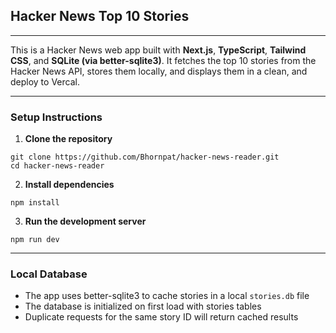 ## Hacker News Top 10 Stories
----

This is a Hacker News web app built with **Next.js**, **TypeScript**, **Tailwind CSS**, and **SQLite (via better-sqlite3)**. It fetches the top 10 stories from the Hacker News API, stores them locally, and displays them in a clean, and deploy to Vercal.

----

### Setup Instructions

1. **Clone the repository**

```
git clone https://github.com/Bhornpat/hacker-news-reader.git
cd hacker-news-reader
```

2. **Install dependencies**

```
npm install
```

3. **Run the development server**

```
npm run dev
```
----

### Local Database

- The app uses better-sqlite3 to cache stories in a local `stories.db` file
- The database is initialized on first load with stories tables
- Duplicate requests for the same story ID will return cached results



